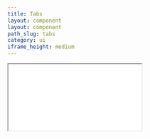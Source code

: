 ```yaml
---
title: Tabs
layout: component
layout: component
path_slug: tabs
category: ui
iframe_height: medium
---
```


<iframe {% if page.iframe_height %}class="h-{{ page.iframe_height }}"{% endif %} src="{{ site.baseurl }}/component/{{ page.path_slug }}/example.html"></iframe>